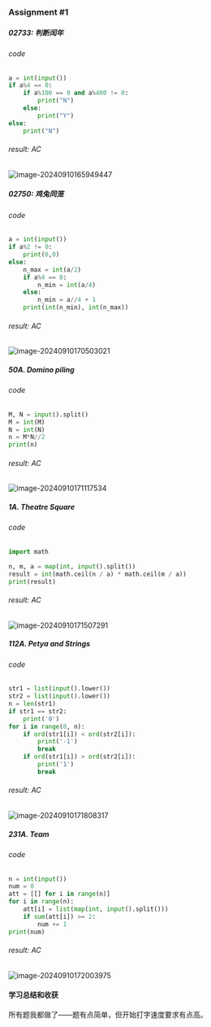 ### Assignment #1

##### 02733: 判断闰年

###### code

```python
a = int(input())
if a%4 == 0:
    if a%100 == 0 and a%400 != 0:
        print("N")
    else:
        print("Y")
else:
    print("N")
```

###### result: AC

![image-20240910165949447](C:\Users\36057\AppData\Roaming\Typora\typora-user-images\image-20240910165949447.png)

##### 02750: 鸡兔同笼

###### code

```python
a = int(input())
if a%2 != 0:
    print(0,0)
else:
    n_max = int(a/2)
    if a%4 == 0:
        n_min = int(a/4)
    else:
        n_min = a//4 + 1
    print(int(n_min), int(n_max))
```

###### result: AC

![image-20240910170503021](C:\Users\36057\AppData\Roaming\Typora\typora-user-images\image-20240910170503021.png)

##### 50A. Domino piling

###### code

```python
M, N = input().split()
M = int(M)
N = int(N)
n = M*N//2
print(n)
```

###### result: AC

![image-20240910171117534](C:\Users\36057\AppData\Roaming\Typora\typora-user-images\image-20240910171117534.png)

##### 1A. Theatre Square

###### code

```python
import math

n, m, a = map(int, input().split())
result = int(math.ceil(n / a) * math.ceil(m / a))
print(result)
```

###### result: AC

![image-20240910171507291](C:\Users\36057\AppData\Roaming\Typora\typora-user-images\image-20240910171507291.png)

##### 112A. Petya and Strings

###### code

```python
str1 = list(input().lower())
str2 = list(input().lower())
n = len(str1)
if str1 == str2:
    print('0')
for i in range(0, n):
    if ord(str1[i]) < ord(str2[i]):
        print('-1')
        break
    if ord(str1[i]) > ord(str2[i]):
        print('1')
        break
```

###### result: AC

![image-20240910171808317](C:\Users\36057\AppData\Roaming\Typora\typora-user-images\image-20240910171808317.png)

##### 231A. Team

###### code

```python
n = int(input())
num = 0
att = [[] for i in range(n)]
for i in range(n):
    att[i] = list(map(int, input().split()))
    if sum(att[i]) >= 2:
        num += 1
print(num)
```

###### result: AC

![image-20240910172003975](C:\Users\36057\AppData\Roaming\Typora\typora-user-images\image-20240910172003975.png)

#### 学习总结和收获

所有题我都做了——题有点简单，但开始打字速度要求有点高。
